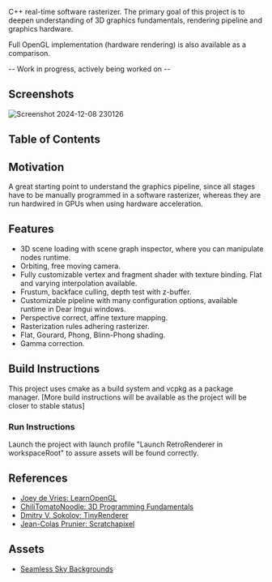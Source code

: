 C++ real-time software rasterizer. The primary goal of this project is to deepen understanding of 3D graphics fundamentals, rendering pipeline and graphics hardware.

Full OpenGL implementation (hardware rendering) is also available as a comparison.

-- Work in progress, actively being worked on --

## Screenshots
![Screenshot 2024-12-08 230126](https://github.com/user-attachments/assets/0177bdb7-dbbd-4d12-adbf-01671a34f70f)


## Table of Contents

## Motivation
A great starting point to understand the graphics pipeline, since all stages have to be manually programmed in a software rasterizer, whereas they are run hardwired in GPUs when using hardware acceleration.

## Features
- 3D scene loading with scene graph inspector, where you can manipulate nodes runtime.
- Orbiting, free moving camera.
- Fully customizable vertex and fragment shader with texture binding. Flat and varying interpolation available.
- Frustum, backface culling, depth test with z-buffer.
- Customizable pipeline with many configuration options, available runtime in Dear Imgui windows.
- Perspective correct, affine texture mapping.
- Rasterization rules adhering rasterizer.
- Flat, Gourard, Phong, Blinn-Phong shading.
- Gamma correction.

## Build Instructions
This project uses cmake as a build system and vcpkg as a package manager. [More build instructions will be available as the project will be closer to stable status]

### Run Instructions
Launch the project with launch profile "Launch RetroRenderer in workspaceRoot" to assure assets will be found correctly.

## References
- [Joey de Vries: LearnOpenGL](https://learnopengl.com/)
- [ChiliTomatoNoodle: 3D Programming Fundamentals](https://www.youtube.com/watch?v=uehGqieEbus&list=PLqCJpWy5Fohe8ucwhksiv9hTF5sfid8lA)
- [Dmitry V. Sokolov: TinyRenderer](https://github.com/ssloy/tinyrenderer)
- [Jean-Colas Prunier: Scratchapixel](https://www.scratchapixel.com/)

## Assets
- [Seamless Sky Backgrounds](https://opengameart.org/content/seamless-sky-backgrounds)
